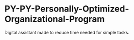 # PY-PY-Personally-Optimized-Organizational-Program
 Digital assistant made to reduce time needed for simple tasks.

